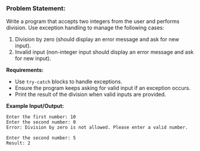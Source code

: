 ### **Problem Statement:**

Write a program that accepts two integers from the user and performs division. Use exception handling to manage the following cases:

1. Division by zero (should display an error message and ask for new input).
2. Invalid input (non-integer input should display an error message and ask for new input).

**Requirements:**

- Use `try-catch` blocks to handle exceptions.
- Ensure the program keeps asking for valid input if an exception occurs.
- Print the result of the division when valid inputs are provided.

**Example Input/Output:**

```
Enter the first number: 10
Enter the second number: 0
Error: Division by zero is not allowed. Please enter a valid number.

Enter the second number: 5
Result: 2